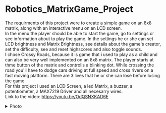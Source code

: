 # Robotics_MatrixGame_Project

The requirments of this project were to create a simple game on an 8x8 matrix, along with an interactive menu on an LCD screen.
</br>
In the menu the player should be able to start the game, go to settings or see information about to play the game. In the settings he or she can set LCD brightness and Matrix Brightness, see details about the game's creator, set the difficulty, see and reset highscores and also toggle sounds.
</br> 
I chose Crossy Roads, because it is game that i used to play as a child and can also be very well implemented on an 8x8 matrix. The player starts at thme button of the matrix and controlls a blinking dot. While crossing the road you'll have to dodge cars driving at full speed and cross rivers on a fast moving platform. There are 3 lives that he or she can lose before losing the game
</br>
For this project i used an LCD Screen, a led Matrix, a buzzer, a potentiometer, a MAX7219 Driver and all necesarry wires.
</br>
Link to the video: https://youtu.be/OdQSNXKAD6E
<details>
<summary>Photo</summary>
  ![MatrixGamePhoto](https://github.com/andreialexandru02/Robotics_MatrixGame_Project/assets/93448105/10208289-6c29-4b91-a9a6-a3a1e3f8670b)
</details>
